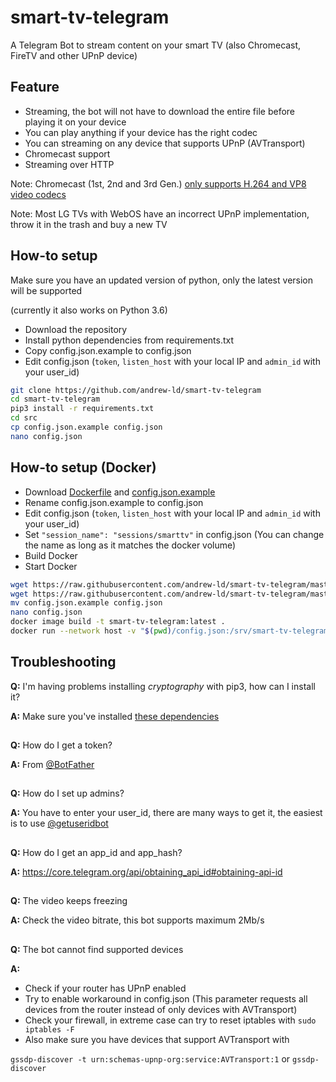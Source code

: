 # smart-tv-telegram
A Telegram Bot to stream content on your smart TV (also Chromecast, FireTV and other UPnP device)

## Feature
- Streaming, the bot will not have to download the entire file before playing it on your device
- You can play anything if your device has the right codec
- You can streaming on any device that supports UPnP (AVTransport)
- Chromecast support
- Streaming over HTTP

Note: Chromecast (1st, 2nd and 3rd Gen.) [only supports H.264 and VP8 video codecs](https://developers.google.com/cast/docs/media#video_codecs)

Note: Most LG TVs with WebOS have an incorrect UPnP implementation, throw it in the trash and buy a new TV

## How-to setup
Make sure you have an updated version of python, only the latest version will be supported

(currently it also works on Python 3.6)

- Download the repository
- Install python dependencies from requirements.txt
- Copy config.json.example to config.json
- Edit config.json (`token`, `listen_host` with your local IP and `admin_id` with your user_id)

```bash
git clone https://github.com/andrew-ld/smart-tv-telegram
cd smart-tv-telegram
pip3 install -r requirements.txt
cd src
cp config.json.example config.json
nano config.json
```

## How-to setup (Docker)

- Download [Dockerfile](https://raw.githubusercontent.com/andrew-ld/smart-tv-telegram/master/Dockerfile) and [config.json.example](https://raw.githubusercontent.com/andrew-ld/smart-tv-telegram/master/src/config.json.example)
- Rename config.json.example to config.json
- Edit config.json (`token`, `listen_host` with your local IP and `admin_id` with your user_id)
- Set `"session_name": "sessions/smarttv"` in config.json (You can change the name as long as it matches the docker volume)
- Build Docker
- Start Docker

```bash
wget https://raw.githubusercontent.com/andrew-ld/smart-tv-telegram/master/Dockerfile
wget https://raw.githubusercontent.com/andrew-ld/smart-tv-telegram/master/src/config.json.example
mv config.json.example config.json
nano config.json
docker image build -t smart-tv-telegram:latest .
docker run --network host -v "$(pwd)/config.json:/srv/smart-tv-telegram/src/config.json:ro" -v "$(pwd)/sessions:/srv/smart-tv-telegram/src/sessions" -d smart-tv-telegram:latest
```

## Troubleshooting

**Q:** I'm having problems installing _cryptography_ with pip3, how can I install it?

**A:** Make sure you've installed [these dependencies](https://cryptography.io/en/latest/installation/#building-cryptography-on-linux)

##
**Q:** How do I get a token?

**A:** From [@BotFather](https://telegram.me/BotFather)
##
**Q:** How do I set up admins?

**A:** You have to enter your user_id, there are many ways to get it, the easiest is to use [@getuseridbot](https://telegram.me/getuseridbot)
##
**Q:** How do I get an app_id and app_hash?

**A:** https://core.telegram.org/api/obtaining_api_id#obtaining-api-id
##
**Q:** The video keeps freezing

**A:** Check the video bitrate, this bot supports maximum 2Mb/s
##
**Q:** The bot cannot find supported devices

**A:**
- Check if your router has UPnP enabled
- Try to enable workaround in config.json (This parameter requests all devices from the router instead of only devices with AVTransport)
- Check your firewall, in extreme case can try to reset iptables with `sudo iptables -F`
- Also make sure you have devices that support AVTransport with 

`gssdp-discover -t urn:schemas-upnp-org:service:AVTransport:1` or `gssdp-discover`
